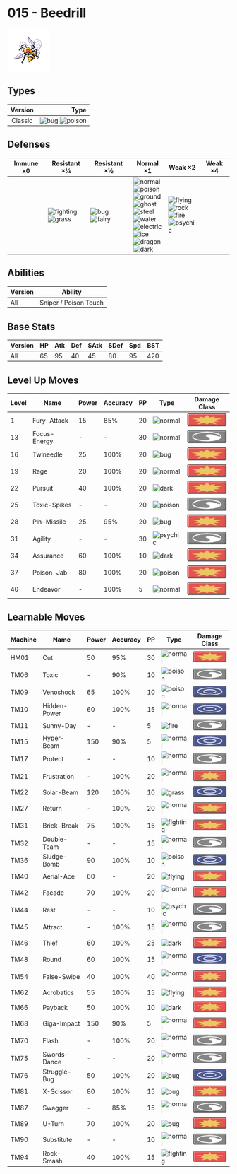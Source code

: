 # 015 - Beedrill

![beedrill](../img/pokemon/015.png)

## Types

| Version | Type                                                            |
| :-----: | --------------------------------------------------------------: |
| Classic | ![bug](../img/types/bug.png) ![poison](../img/types/poison.png) |

## Defenses

| Immune x0 | Resistant ×¼                                                                | Resistant ×½                                                      | Normal ×1                                                                                                                                                                                                                                                                                                                                                                             | Weak ×2                                                                                                                                           | Weak ×4 |
| --------- | --------------------------------------------------------------------------- | ----------------------------------------------------------------- | ------------------------------------------------------------------------------------------------------------------------------------------------------------------------------------------------------------------------------------------------------------------------------------------------------------------------------------------------------------------------------------- | ------------------------------------------------------------------------------------------------------------------------------------------------- | ------- |
|           | ![fighting](../img/types/fighting.png)<br/>![grass](../img/types/grass.png) | ![bug](../img/types/bug.png)<br/>![fairy](../img/types/fairy.png) | ![normal](../img/types/normal.png)<br/>![poison](../img/types/poison.png)<br/>![ground](../img/types/ground.png)<br/>![ghost](../img/types/ghost.png)<br/>![steel](../img/types/steel.png)<br/>![water](../img/types/water.png)<br/>![electric](../img/types/electric.png)<br/>![ice](../img/types/ice.png)<br/>![dragon](../img/types/dragon.png)<br/>![dark](../img/types/dark.png) | ![flying](../img/types/flying.png)<br/>![rock](../img/types/rock.png)<br/>![fire](../img/types/fire.png)<br/>![psychic](../img/types/psychic.png) |         |

## Abilities

| Version | Ability               |
| ------- | --------------------- |
| All     | Sniper / Poison Touch |

## Base Stats

| Version | HP | Atk | Def | SAtk | SDef | Spd | BST |
| ------- | -- | --- | --- | ---- | ---- | --- | --- |
| All     | 65 | 95  | 40  | 45   | 80   | 95  | 420 |

## Level Up Moves

| Level | Name         | Power | Accuracy | PP | Type                                 | Damage Class                           |
| ----- | ------------ | ----- | -------- | -- | ------------------------------------ | -------------------------------------- |
| 1     | Fury-Attack  | 15    | 85%      | 20 | ![normal](../img/types/normal.png)   | ![physical](../img/types/physical.png) |
| 13    | Focus-Energy | -     | -        | 30 | ![normal](../img/types/normal.png)   | ![status](../img/types/status.png)     |
| 16    | Twineedle    | 25    | 100%     | 20 | ![bug](../img/types/bug.png)         | ![physical](../img/types/physical.png) |
| 19    | Rage         | 20    | 100%     | 20 | ![normal](../img/types/normal.png)   | ![physical](../img/types/physical.png) |
| 22    | Pursuit      | 40    | 100%     | 20 | ![dark](../img/types/dark.png)       | ![physical](../img/types/physical.png) |
| 25    | Toxic-Spikes | -     | -        | 20 | ![poison](../img/types/poison.png)   | ![status](../img/types/status.png)     |
| 28    | Pin-Missile  | 25    | 95%      | 20 | ![bug](../img/types/bug.png)         | ![physical](../img/types/physical.png) |
| 31    | Agility      | -     | -        | 30 | ![psychic](../img/types/psychic.png) | ![status](../img/types/status.png)     |
| 34    | Assurance    | 60    | 100%     | 10 | ![dark](../img/types/dark.png)       | ![physical](../img/types/physical.png) |
| 37    | Poison-Jab   | 80    | 100%     | 20 | ![poison](../img/types/poison.png)   | ![physical](../img/types/physical.png) |
| 40    | Endeavor     | -     | 100%     | 5  | ![normal](../img/types/normal.png)   | ![physical](../img/types/physical.png) |

## Learnable Moves

| Machine | Name         | Power | Accuracy | PP | Type                                   | Damage Class                           |
| ------- | ------------ | ----- | -------- | -- | -------------------------------------- | -------------------------------------- |
| HM01    | Cut          | 50    | 95%      | 30 | ![normal](../img/types/normal.png)     | ![physical](../img/types/physical.png) |
| TM06    | Toxic        | -     | 90%      | 10 | ![poison](../img/types/poison.png)     | ![status](../img/types/status.png)     |
| TM09    | Venoshock    | 65    | 100%     | 10 | ![poison](../img/types/poison.png)     | ![special](../img/types/special.png)   |
| TM10    | Hidden-Power | 60    | 100%     | 15 | ![normal](../img/types/normal.png)     | ![special](../img/types/special.png)   |
| TM11    | Sunny-Day    | -     | -        | 5  | ![fire](../img/types/fire.png)         | ![status](../img/types/status.png)     |
| TM15    | Hyper-Beam   | 150   | 90%      | 5  | ![normal](../img/types/normal.png)     | ![special](../img/types/special.png)   |
| TM17    | Protect      | -     | -        | 10 | ![normal](../img/types/normal.png)     | ![status](../img/types/status.png)     |
| TM21    | Frustration  | -     | 100%     | 20 | ![normal](../img/types/normal.png)     | ![physical](../img/types/physical.png) |
| TM22    | Solar-Beam   | 120   | 100%     | 10 | ![grass](../img/types/grass.png)       | ![special](../img/types/special.png)   |
| TM27    | Return       | -     | 100%     | 20 | ![normal](../img/types/normal.png)     | ![physical](../img/types/physical.png) |
| TM31    | Brick-Break  | 75    | 100%     | 15 | ![fighting](../img/types/fighting.png) | ![physical](../img/types/physical.png) |
| TM32    | Double-Team  | -     | -        | 15 | ![normal](../img/types/normal.png)     | ![status](../img/types/status.png)     |
| TM36    | Sludge-Bomb  | 90    | 100%     | 10 | ![poison](../img/types/poison.png)     | ![special](../img/types/special.png)   |
| TM40    | Aerial-Ace   | 60    | -        | 20 | ![flying](../img/types/flying.png)     | ![physical](../img/types/physical.png) |
| TM42    | Facade       | 70    | 100%     | 20 | ![normal](../img/types/normal.png)     | ![physical](../img/types/physical.png) |
| TM44    | Rest         | -     | -        | 10 | ![psychic](../img/types/psychic.png)   | ![status](../img/types/status.png)     |
| TM45    | Attract      | -     | 100%     | 15 | ![normal](../img/types/normal.png)     | ![status](../img/types/status.png)     |
| TM46    | Thief        | 60    | 100%     | 25 | ![dark](../img/types/dark.png)         | ![physical](../img/types/physical.png) |
| TM48    | Round        | 60    | 100%     | 15 | ![normal](../img/types/normal.png)     | ![special](../img/types/special.png)   |
| TM54    | False-Swipe  | 40    | 100%     | 40 | ![normal](../img/types/normal.png)     | ![physical](../img/types/physical.png) |
| TM62    | Acrobatics   | 55    | 100%     | 15 | ![flying](../img/types/flying.png)     | ![physical](../img/types/physical.png) |
| TM66    | Payback      | 50    | 100%     | 10 | ![dark](../img/types/dark.png)         | ![physical](../img/types/physical.png) |
| TM68    | Giga-Impact  | 150   | 90%      | 5  | ![normal](../img/types/normal.png)     | ![physical](../img/types/physical.png) |
| TM70    | Flash        | -     | 100%     | 20 | ![normal](../img/types/normal.png)     | ![status](../img/types/status.png)     |
| TM75    | Swords-Dance | -     | -        | 20 | ![normal](../img/types/normal.png)     | ![status](../img/types/status.png)     |
| TM76    | Struggle-Bug | 50    | 100%     | 20 | ![bug](../img/types/bug.png)           | ![special](../img/types/special.png)   |
| TM81    | X-Scissor    | 80    | 100%     | 15 | ![bug](../img/types/bug.png)           | ![physical](../img/types/physical.png) |
| TM87    | Swagger      | -     | 85%      | 15 | ![normal](../img/types/normal.png)     | ![status](../img/types/status.png)     |
| TM89    | U-Turn       | 70    | 100%     | 20 | ![bug](../img/types/bug.png)           | ![physical](../img/types/physical.png) |
| TM90    | Substitute   | -     | -        | 10 | ![normal](../img/types/normal.png)     | ![status](../img/types/status.png)     |
| TM94    | Rock-Smash   | 40    | 100%     | 15 | ![fighting](../img/types/fighting.png) | ![physical](../img/types/physical.png) |